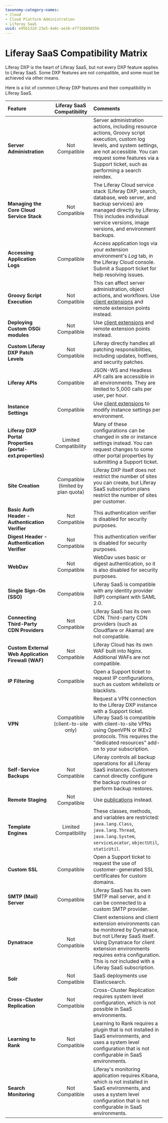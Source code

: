 ```yaml
---
taxonomy-category-names:
- Cloud
- Cloud Platform Administration
- Liferay SaaS
uuid: e95b132d-23e5-4a8c-ae16-ef71bb69d55b
---
```

# Liferay SaaS Compatibility Matrix

Liferay DXP is the heart of Liferay SaaS, but not every DXP feature applies to Liferay SaaS. Some DXP features are not compatible, and some must be achieved via other means.

Here is a list of common Liferay DXP features and their compatibility in Liferay SaaS.

| **Feature**                                               | **Liferay SaaS Compatibility**     | **Comments**                                                                                                                                                                                                                                             |
| :-------------------------------------------------------- | :--------------------------------: | :------------------------------------------------------------------------------------------------------------------------------------------------------------------------------------------------------------------------------------------------------- |
| **Server Administration**                                 | Not Compatible                     | Server administration actions, including resource actions, Groovy script execution, custom log levels, and system settings, are not accessible. You can request some features via a Support ticket, such as performing a search reindex.                 |
| **Managing the Core Cloud Service Stack**                 | Not Compatible                     | The Liferay Cloud service stack (Liferay DXP, search, database, web server, and backup services) are managed directly by Liferay. This includes individual service versions, image versions, and environment backups.                                    |
| **Accessing Application Logs**                            | Compatible                         | Access application logs via your extension environment's *Log* tab, in the Liferay Cloud console. Submit a Support ticket for help resolving issues.                                                                                                     |
| **Groovy Script Execution**                               | Not Compatible                     | This can affect server administration, object actions, and workflows. Use [client extensions](https://learn.liferay.com/web/guest/w/dxp/building-applications/client-extensions) and remote extension points instead.                                    |
| **Deploying Custom OSGi modules**                         | Not Compatible                     | Use [client extensions](https://learn.liferay.com/web/guest/w/dxp/building-applications/client-extensions) and remote extension points instead.                                                                                                          |
| **Custom Liferay DXP Patch Levels**                       | Not Compatible                     | Liferay directly handles all patching responsibilities, including updates, hotfixes, and security patches.                                                                                                                                               |
| **Liferay APIs**                                          | Compatible                         | JSON-WS and Headless API calls are accessible in all environments. They are limited to 5,000 calls per user, per hour.                                                                                                                                   |
| **Instance Settings**                                     | Compatible                         | Use [client extensions](https://learn.liferay.com/web/guest/w/dxp/building-applications/client-extensions/configuration-client-extensions#instance-settings-client-extensions) to modify instance settings per environment.                              |
| **Liferay DXP Portal Properties (portal-ext.properties)** | Limited Compatibility              | Many of these configurations can be changed in site or instance settings instead. You can request changes to some other portal properties by submitting a Support ticket.                                                                                |
| **Site Creation**                                         | Compatible (limited by plan quota) | Liferay DXP itself does not restrict the number of sites you can create, but Liferay SaaS subscription plans restrict the number of sites per customer.                                                                                                  |
| **Basic Auth Header - Authentication Verifier**           | Not Compatible                     | This authentication verifier is disabled for security purposes.                                                                                                                                                                                          |
| **Digest Header - Authentication Verifier**               | Not Compatible                     | This authentication verifier is disabled for security purposes.                                                                                                                                                                                          |
| **WebDav**                                                | Not Compatible                     | WebDav uses basic or digest authentication, so it is also disabled for security purposes.                                                                                                                                                                |
| **Single Sign-On (SSO)**                                  | Compatible                         | Liferay SaaS is compatible with any identity provider (IdP) compliant with SAML 2.0.                                                                                                                                                                     |
| **Connecting Third-Party CDN Providers**                  | Not Compatible                     | Liferay SaaS has its own CDN. Third-party CDN providers (such as Cloudflare or Akamai) are not compatible.                                                                                                                                               |
| **Custom External Web Application Firewall (WAF)**        | Not Compatible                     | Liferay Cloud has its own WAF built into Nginx. Additional WAFs are not compatible.                                                                                                                                                                      |
| **IP Filtering**                                          | Compatible                         | Open a Support ticket to request IP configurations, such as custom whitelists or blacklists.                                                                                                                                                             |
| **VPN**                                                   | Compatible (client-to-site only)   | Request a VPN connection to the Liferay DXP instance with a Support ticket. Liferay SaaS is compatible with client-to-site VPNs using OpenVPN or IKEv2 protocols. This requires the "dedicated resources" add-on to your subscription.                   |
| **Self-Service Backups**                                  | Not Compatible                     | Liferay controls all backup operations for all Liferay SaaS instances. Customers cannot directly configure the backup routines or perform backup restores.                                                                                               |
| **Remote Staging**                                        | Not Compatible                     | Use [publications](https://learn.liferay.com/web/guest/w/dxp/site-building/publishing-tools/publications) instead.                                                                                                                                       |
| **Template Engines**                                      | Limited Compatibility              | These classes, methods, and variables are restricted: `java.lang.Class`, `java.lang.Thread`, `java.lang.System`, `serviceLocator`, `objectUtil`, `staticUtil`.                                                                                           |
| **Custom SSL**                                            | Compatible                         | Open a Support ticket to request the use of customer-generated SSL certificates for custom domains.                                                                                                                                                      |
| **SMTP (Mail) Server**                                    | Compatible                         | Liferay SaaS has its own SMTP mail server, and it can be connected to a custom SMTP provider.                                                                                                                                                            |
| **Dynatrace**                                             | Not Compatible                     | Client extensions and client extension environments can be monitored by Dynatrace, but not Liferay SaaS itself. Using Dynatrace for client extension environments requires extra configuration. This is *not* included with a Liferay SaaS subscription. |
| **Solr**                                                  | Not Compatible                     | SaaS deployments use Elasticsearch. |
| **Cross-Cluster Replication**                             | Not Compatible                     | Cross-Cluster Replication requires system level configuration, which is not possible in SaaS environments. |
| **Learning to Rank**                                      | Not Compatible                     | Learning to Rank requires a plugin that is not installed in SaaS environments, and uses a system level configuration that is not configurable in SaaS environments. |
| **Search Monitoring**                                     | Not Compatible                     | Liferay's monitoring application requires Kibana, which is not installed in SaaS environments, and uses a system level configuration that is not configurable in SaaS environments. |
